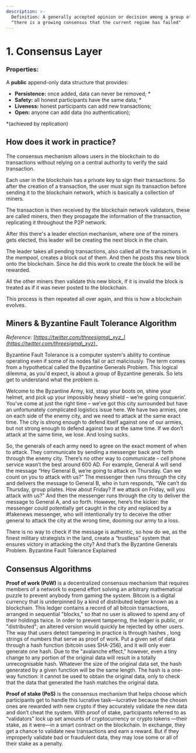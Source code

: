 ```yaml
---
description: >-
  Definition: A generally accepted opinion or decision among a group of people:
  "there is a growing consensus that the current regime has failed"
---
```


# 1. Consensus Layer

### Properties:

A **public** append-only data structure that provides:

* **Persistence:** once added, data can never be removed; \*
* **Safety:** all honest participants have the same data; \*
* **Liveness:** honest participants can add new transactions;
* **Open:** anyone can add data (no authentication);

\*(achieved by replication)

## How does it work in practice?

The consensus mechanism allows users in the blockchain to do transactions without relying on a central authority to verify the said transaction.

Each user in the blockchain has a private key to sign their transactions. So after the creation of a transaction, the user must sign its transaction before sending it to the blockchain network, which is basically a collection of miners.

The transaction is then received by the blockchain network validators, these are called miners, then they propagate the information of the transaction, replicating it throughout the P2P network.

After this there's a leader election mechanism, where one of the miners gets elected, this leader will be creating the next block in the chain.

The leader takes all pending transactions, also called all the transactions in the _mempool_, creates a block out of them. And then he posts this new block onto the blockchain. Since he did this work to create the block he will be rewarded.

All the other miners then validate this new block, if it is invalid the block is treated as if it was never posted to the blockchain.

This process is then repeated all over again, and this is how a blockchain evolves.

## Miners & Byzantine Fault Tolerance Algorithm

_Reference:_ [_https://twitter.com/threesigma\_xyz_](https://twitter.com/threesigma\_xyz)__

Byzantine Fault Tolerance is a computer system's ability to continue operating even if some of its nodes fail or act maliciously. The term comes from a hypothetical called the Byzantine Generals Problem. This logical dilemma, as you'd expect, is about a group of Byzantine generals. So lets get to understand what the problem is.

Welcome to the Byzantine Army, kid, strap your boots on, shine your helmet, and pick up your impossibly heavy shield – we’re going conquerin’. You’ve come at just the right time – we’ve got this city surrounded but have an unfortunately complicated logistics issue here. We have two armies, one on each side of the enemy city, and we need to attack at the same exact time. The city is strong enough to defend itself against one of our armies, but not strong enough to defend against two at the same time. If we don’t attack at the same time, we lose. And losing sucks.

So, the generals of each army need to agree on the exact moment of when to attack. They communicate by sending a messenger back and forth through the enemy city. There’s no other way to communicate – cell phone service wasn’t the best around 600 AD. For example, General A will send the message “Hey General B, we’re going to attack on Thursday. Can we count on you to attack with us?” The messenger then runs through the city and delivers the message to General B, who in turn responds, “We can’t do Thursday, group pilates. How about Friday? If we attack on Friday, will you attack with us?” And then the messenger runs through the city to deliver the message to General A, and so forth. However, here’s the kicker: the messenger could potentially get caught in the city and replaced by a #fakenews messenger, who will intentionally try to deceive the other general to attack the city at the wrong time, dooming our army to a loss.

There is no way to check if the message is authentic, so how do we, as the finest military strategists in the land, create a “trustless” system that ensures victory in attacking the city? And that’s the Byzantine Generals Problem. Byzantine Fault Tolerance Explained

## Consensus Algorithms&#x20;

**Proof of work (PoW)** is a decentralized consensus mechanism that requires members of a network to expend effort solving an arbitrary mathematical puzzle to prevent anybody from gaming the system. Bitcoin is a digital currency that is underpinned by a kind of distributed ledger known as a blockchain. This ledger contains a record of all bitcoin transactions, arranged in sequential "blocks," so that no user is allowed to spend any of their holdings twice. In order to prevent tampering, the ledger is public, or "distributed"; an altered version would quickly be rejected by other users. The way that users detect tampering in practice is through hashes , long strings of numbers that serve as proof of work. Put a given set of data through a hash function (bitcoin uses SHA-256), and it will only ever generate one hash. Due to the "avalanche effect," however, even a tiny change to any portion of the original data will result in a totally unrecognisable hash. Whatever the size of the original data set, the hash generated by a given function will be the same length. The hash is a one-way function: it cannot be used to obtain the original data, only to check that the data that generated the hash matches the original data.

**Proof of stake (PoS)** is the consensus mechanism that helps choose which participants get to handle this lucrative task—lucrative because the chosen ones are rewarded with new crypto if they accurately validate the new data and don’t cheat the system. With proof of stake, participants referred to as “validators” lock up set amounts of cryptocurrency or crypto tokens —their stake, as it were—in a smart contract on the blockchain. In exchange, they get a chance to validate new transactions and earn a reward. But if they improperly validate bad or fraudulent data, they may lose some or all of their stake as a penalty.





